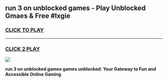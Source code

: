 
## run 3 on unblocked games - Play Unblocked Gmaes & Free #lxgie
<h3>
<a href="https://premium.freeplayer.one?title=run_3_on_unblocked_games&ref=03M">CLICK TO PLAY</a></h3>
<hr>

<h3>
<a href="https://premium.freeplayer.one?title=run_3_on_unblocked_games&ref=03M">CLICK 2 PLAY</a>
  
</h3>

<a href="https://premium.freeplayer.one?title=run_3_on_unblocked_games&ref=03M"><img src="https://clearcache.store/games.png"></a>


**run 3 on unblocked games games unblocked: Your Gateway to Fun and Accessible Online Gaming**
